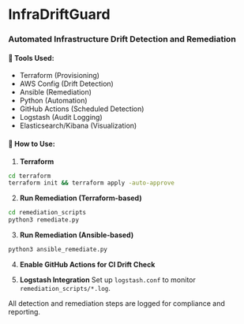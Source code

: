 
# InfraDriftGuard

### Automated Infrastructure Drift Detection and Remediation

#### 🔧 Tools Used:
- Terraform (Provisioning)
- AWS Config (Drift Detection)
- Ansible (Remediation)
- Python (Automation)
- GitHub Actions (Scheduled Detection)
- Logstash (Audit Logging)
- Elasticsearch/Kibana (Visualization)

#### 🚀 How to Use:

1. **Terraform**
```bash
cd terraform
terraform init && terraform apply -auto-approve
```

2. **Run Remediation (Terraform-based)**
```bash
cd remediation_scripts
python3 remediate.py
```

3. **Run Remediation (Ansible-based)**
```bash
python3 ansible_remediate.py
```

4. **Enable GitHub Actions for CI Drift Check**

5. **Logstash Integration**
Set up `logstash.conf` to monitor `remediation_scripts/*.log`.

All detection and remediation steps are logged for compliance and reporting.
